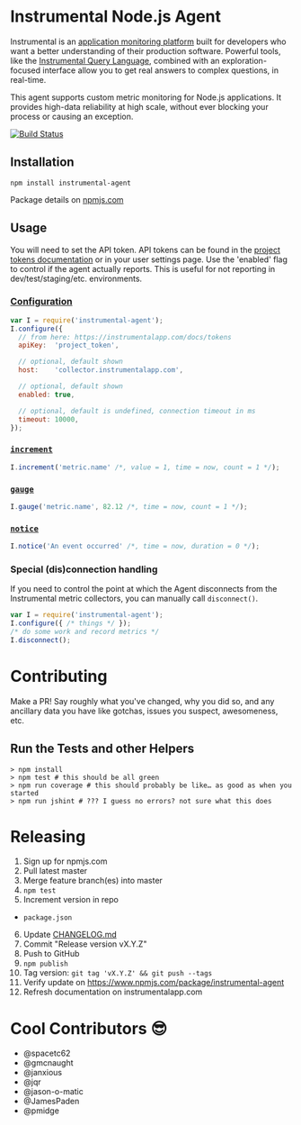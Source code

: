# Instrumental Node.js Agent

Instrumental is an [application monitoring platform](https://instrumentalapp.com) built for developers who want a better understanding of their production software. Powerful tools, like the [Instrumental Query Language](https://instrumentalapp.com/docs/query-language), combined with an exploration-focused interface allow you to get real answers to complex questions, in real-time.

This agent supports custom metric monitoring for Node.js applications. It provides high-data reliability at high scale, without ever blocking your process or causing an exception.

[![Build Status](https://travis-ci.org/Instrumental/instrumental_agent-node.svg?branch=master)](https://travis-ci.org/Instrumental/instrumental_agent-node)

## Installation

```shell
npm install instrumental-agent
```

Package details on [npmjs.com](https://www.npmjs.com/package/instrumental-agent)

## Usage

You will need to set the API token. API tokens can be found in the [project tokens documentation](https://instrumentalapp.com/docs/tokens) or in your user settings page. Use the 'enabled' flag to control if the agent actually reports. This is useful for not reporting in dev/test/staging/etc. environments.

### [Configuration](https://github.com/Instrumental/instrumental_agent-node/blob/ed916c307c694483fbdaa2eb709206b6eef093a0/lib/instrumental.js#L17-L30)

```javascript
var I = require('instrumental-agent');
I.configure({
  // from here: https://instrumentalapp.com/docs/tokens
  apiKey:  'project_token',

  // optional, default shown
  host:    'collector.instrumentalapp.com',

  // optional, default shown
  enabled: true,

  // optional, default is undefined, connection timeout in ms
  timeout: 10000,
});
```

### [`increment`](https://github.com/Instrumental/instrumental_agent-node/blob/ed916c307c694483fbdaa2eb709206b6eef093a0/lib/instrumental.js#L164-L175)

```javascript
I.increment('metric.name' /*, value = 1, time = now, count = 1 */);
```

### [`gauge`](https://github.com/Instrumental/instrumental_agent-node/blob/ed916c307c694483fbdaa2eb709206b6eef093a0/lib/instrumental.js#L177-L186)

```javascript
I.gauge('metric.name', 82.12 /*, time = now, count = 1 */);
```

### [`notice`](https://github.com/Instrumental/instrumental_agent-node/blob/ed916c307c694483fbdaa2eb709206b6eef093a0/lib/instrumental.js#L188-L196)

```javascript
I.notice('An event occurred' /*, time = now, duration = 0 */);
````

### Special (dis)connection handling

If you need to control the point at which the Agent disconnects from the Instrumental metric collectors, you can manually call `disconnect()`.

```javascript
var I = require('instrumental-agent');
I.configure({ /* things */ });
/* do some work and record metrics */
I.disconnect();
```

# Contributing

Make a PR! Say roughly what you've changed, why you did so, and any ancillary data you have like gotchas, issues you suspect, awesomeness, etc.

## Run the Tests and other Helpers

```
> npm install
> npm test # this should be all green
> npm run coverage # this should probably be like… as good as when you started
> npm run jshint # ??? I guess no errors? not sure what this does
```

# Releasing

1. Sign up for npmjs.com
2. Pull latest master
3. Merge feature branch(es) into master
4. `npm test`
5. Increment version in repo
  - `package.json`
6. Update [CHANGELOG.md](CHANGELOG.md)
7. Commit "Release version vX.Y.Z"
8. Push to GitHub
9. `npm publish`
10. Tag version: `git tag 'vX.Y.Z' && git push --tags`
11. Verify update on https://www.npmjs.com/package/instrumental-agent
12. Refresh documentation on instrumentalapp.com

# Cool Contributors :sunglasses:

* @spacetc62
* @gmcnaught
* @janxious
* @jqr
* @jason-o-matic
* @JamesPaden
* @pmidge
